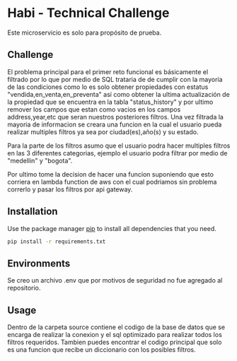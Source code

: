 # Habi - Technical Challenge

Este microservicio es solo para propósito de prueba.

## Challenge
El problema principal para el primer reto funcional es básicamente el filtrado por lo que por medio de SQL trataria de de cumplir con la mayoría  de las condiciones como lo es solo obtener propiedades con estatus "vendida,en_venta,en_preventa" así como obtener la ultima actualización de la propiedad que se encuentra en la tabla "status_history" y por ultimo remover los campos que estan como vacios en los campos address,year,etc que seran nuestros posteriores filtros. Una vez filtrada la mayoria de informacion se creara una funcion en la cual el usuario pueda realizar multiples filtros ya sea por ciudad(es),año(s) y su estado.

Para la parte de los filtros asumo que el usuario podra hacer multiples filtros en las 3 diferentes categorias, ejemplo el usuario podra filtrar por medio de "medellin" y "bogota".

Por ultimo tome la decision de hacer una funcion suponiendo que esto corriera en lambda function de aws con el cual podriamos sin problema correrlo y pasar los filtros por
api gateway.


## Installation

Use the package manager [pip](https://pip.pypa.io/en/stable/) to install all dependencies that you need.

```bash
pip install -r requirements.txt
```
## Environments 

Se creo un archivo .env que por motivos de seguridad no fue agregado al repositorio.


## Usage

Dentro de la carpeta source contiene el codigo de la base de datos que se encarga de realizar la conexion y el sql optimizado para realizar todos los filtros requeridos.
Tambien puedes encontrar el codigo principal que solo es una funcion que recibe un diccionario con los posibles filtros.
